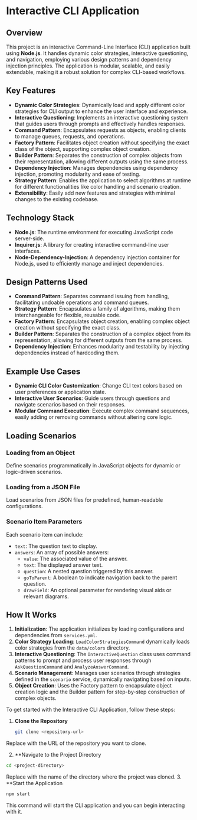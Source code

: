 # Interactive CLI Application

## Overview
This project is an interactive Command-Line Interface (CLI) application built using **Node.js**. It handles dynamic color strategies, interactive questioning, and navigation, employing various design patterns and dependency injection principles. The application is modular, scalable, and easily extendable, making it a robust solution for complex CLI-based workflows.

## Key Features
- **Dynamic Color Strategies**: Dynamically load and apply different color strategies for CLI output to enhance the user interface and experience.
- **Interactive Questioning**: Implements an interactive questioning system that guides users through prompts and effectively handles responses.
- **Command Pattern**: Encapsulates requests as objects, enabling clients to manage queues, requests, and operations.
- **Factory Pattern**: Facilitates object creation without specifying the exact class of the object, supporting complex object creation.
- **Builder Pattern**: Separates the construction of complex objects from their representation, allowing different outputs using the same process.
- **Dependency Injection**: Manages dependencies using dependency injection, promoting modularity and ease of testing.
- **Strategy Pattern**: Enables the application to select algorithms at runtime for different functionalities like color handling and scenario creation.
- **Extensibility**: Easily add new features and strategies with minimal changes to the existing codebase.

## Technology Stack
- **Node.js**: The runtime environment for executing JavaScript code server-side.
- **Inquirer.js**: A library for creating interactive command-line user interfaces.
- **Node-Dependency-Injection**: A dependency injection container for Node.js, used to efficiently manage and inject dependencies.

## Design Patterns Used
- **Command Pattern**: Separates command issuing from handling, facilitating undoable operations and command queues.
- **Strategy Pattern**: Encapsulates a family of algorithms, making them interchangeable for flexible, reusable code.
- **Factory Pattern**: Encapsulates object creation, enabling complex object creation without specifying the exact class.
- **Builder Pattern**: Separates the construction of a complex object from its representation, allowing for different outputs from the same process.
- **Dependency Injection**: Enhances modularity and testability by injecting dependencies instead of hardcoding them.

## Example Use Cases
- **Dynamic CLI Color Customization**: Change CLI text colors based on user preferences or application state.
- **Interactive User Scenarios**: Guide users through questions and navigate scenarios based on their responses.
- **Modular Command Execution**: Execute complex command sequences, easily adding or removing commands without altering core logic.

## Loading Scenarios
### Loading from an Object
Define scenarios programmatically in JavaScript objects for dynamic or logic-driven scenarios.

### Loading from a JSON File
Load scenarios from JSON files for predefined, human-readable configurations.

### Scenario Item Parameters
Each scenario item can include:
- `text`: The question text to display.
- `answers`: An array of possible answers:
  - `value`: The associated value of the answer.
  - `text`: The displayed answer text.
  - `question`: A nested question triggered by this answer.
  - `goToParent`: A boolean to indicate navigation back to the parent question.
  - `drawField`: An optional parameter for rendering visual aids or relevant diagrams.

## How It Works
1. **Initialization**: The application initializes by loading configurations and dependencies from `services.yml`.
2. **Color Strategy Loading**: `LoadColorStrategiesCommand` dynamically loads color strategies from the `data/colors` directory.
3. **Interactive Questioning**: The `InteractiveQuestion` class uses command patterns to prompt and process user responses through `AskQuestionCommand` and `AnalyzeAnswerCommand`.
4. **Scenario Management**: Manages user scenarios through strategies defined in the `scenario` service, dynamically navigating based on inputs.
5. **Object Creation**: Uses the Factory pattern to encapsulate object creation logic and the Builder pattern for step-by-step construction of complex objects.


To get started with the Interactive CLI Application, follow these steps:

1. **Clone the Repository**
   ```bash
   git clone <repository-url>
   ```
Replace <repository-url> with the URL of the repository you want to clone.

2. **Navigate to the Project Directory
```bash
cd <project-directory>
```
Replace <project-directory> with the name of the directory where the project was cloned.
3. **Start the Application
```bash
npm start
```
This command will start the CLI application and you can begin interacting with it.
